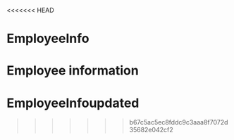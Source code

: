 <<<<<<< HEAD
# EmployeeInfo
Employee information
=======
# EmployeeInfoupdated
>>>>>>> b67c5ac5ec8fddc9c3aaa8f7072d35682e042cf2
